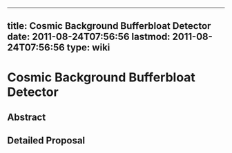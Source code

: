 
---
title: Cosmic Background Bufferbloat Detector
date: 2011-08-24T07:56:56
lastmod: 2011-08-24T07:56:56
type: wiki
---
Cosmic Background Bufferbloat Detector
======================================

Abstract
--------

Detailed Proposal
-----------------
